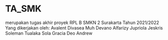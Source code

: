 # TA_SMK

merupakan tugas akhir proyek RPL B SMKN 2 Surakarta Tahun 2021/2022
Yang dikerjakan oleh:
Avalent Divasea
Muh Devano Alfarizy
Jupriola Jeskris Soleman Tualaka
Sola Gracia Deo Andrew
